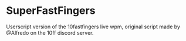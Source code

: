 # SuperFastFingers
Userscript version of the 10fastfingers live wpm, original script made by @Alfredo on the 10ff discord server.
